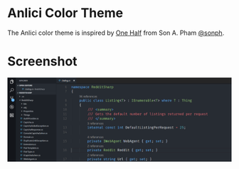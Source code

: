 # Anlici Color Theme
The Anlici color theme is inspired by [One Half](https://github.com/sonph/onehalf) from Son A. Pham [@sonph](http://github.com/sonph).

# Screenshot
![Image](img/Capture.PNG)